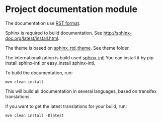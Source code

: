 # Project documentation module

The documentation use [RST format](http://sphinx-doc.org/rest.html).

Sphinx is required to build documentation.
See http://sphinx-doc.org/latest/install.html.

The theme is based on [sphinx_rtd_theme](https://github.com/snide/sphinx_rtd_theme).
See theme folder.

The internationalization is build used [sphinx-intl](http://www.sphinx-doc.org/es/stable/intl.html)
You can install it by pip install sphinx-intl or easy_install sphinx-intl.


To build the documentation, run:

```
mvn clean install
```

This will build all documentation in several languages, based on transifex translations.

If you want to get the latest translations for your build, run:

```
mvn clean install -Dlatest
```
